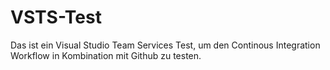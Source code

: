 # VSTS-Test #

Das ist ein Visual Studio Team Services Test, um den Continous Integration Workflow in Kombination mit Github zu testen.